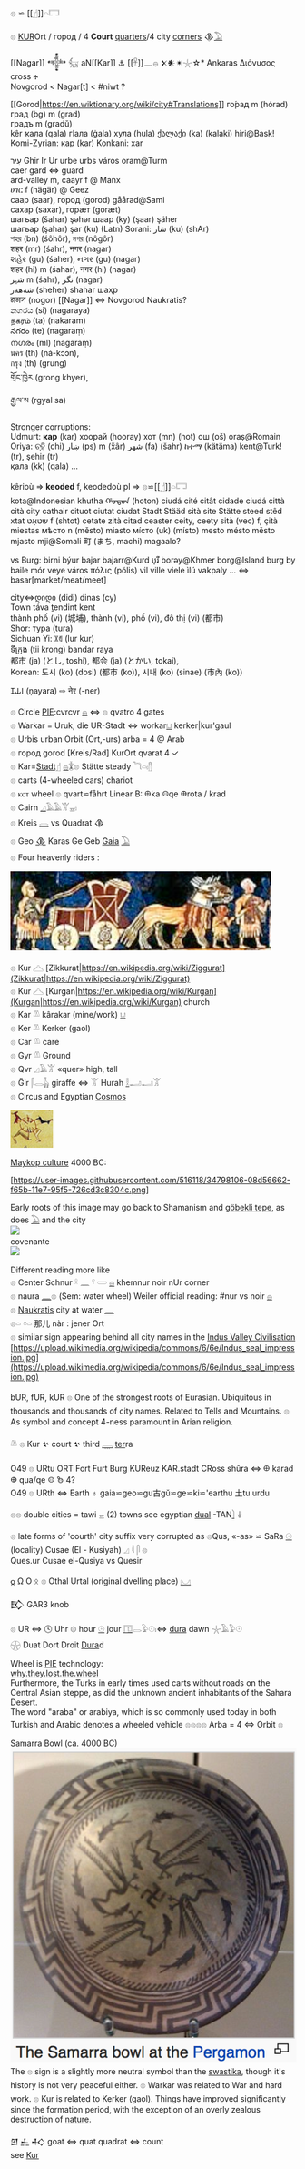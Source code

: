 𓊖 ⋍ [[𓊨]]𓏏𓉐  

𓊖 [KUR](kur)Ort / город / 4 **Court** [quarters](Numbers)/4 city [corners](gon) 𒆠[𓅐](𓅐)  

[[Nagar]] 𒀱 𓃶 aN[[Kar]] ⚓ [[𓋹]]𓈖𓐍 𒉽𒀭✴𓇼☆* Ankaras Διόνυσος cross 🕂  
Novgorod < Nagar[t] < #niwt ?  

[[Gorod|https://en.wiktionary.org/wiki/city#Translations]] го́рад m (hórad) град (bg) m (grad)  
градъ m (gradŭ)  
kêr ҡала (qala) гӏала (ġala) хула (hula) ქალაქი (ka) (kalaki) hiri@Bask!  
Komi-Zyrian: кар (kar) Konkani: xar  

עִיר Ghir Ir Ur urbe urbs város oram@Turm  
caer gard ⇔ guard  
ard-valley m, caayr f @ Manx  
ሀገር f (hägär) @ Geez  
саар (saar), город (gorod) gåårad@Sami  
сахар (saxar), горӕт (goræt)  
шагьар (šahar) şəhər шаар (ky) (şaar) şäher  
шагьар (şahar) şar‎ (ku) (Latn) Sorani: شار‎ (ku) (shAr)  
শহর (bn) (śôhôr), নগর (nôgôr)  
शहर (mr) (śahr), नगर (nagar)  
શહેર (gu) (śaher), નગર (gu) (nagar)  
शहर (hi) m (śahar), नगर (hi) (nagar)  
شہر‎ m (śahr), نگر‎ (nagar)  
شەھەر‎ (sheher) shahar шаҳр  
ꠘꠉꠞ (nogor) [[Nagar]] ⇔ Novgorod Naukratis?  
නගරය (si) (nagaraya)  
நகரம் (ta) (nakaram)  
నగరం (te) (nagaraṃ)  
നഗരം (ml) (nagaraṃ)  
นคร (th) (ná-kɔɔn),  
กรุง (th) (grung)  
གྲོང་ཁྱེར (grong khyer),  
རྒྱལ་ས (rgyal sa)  

Stronger corruptions:  
Udmurt: **кар** (kar) хоорай (hooray)  хот (mn) (hot) ош (oš) oraș@Romain Oriya: ଚ୍ହି (chi) ښار‎ (ps) m (ẍâr) شهر‎ (fa) (šahr) ከተማ (kätäma) kent@Turk! (tr), şehir (tr)  
қала (kk) (qala) ...  

kêrioù => **keoded** f, keodedoù pl => 𓊖⋍[[𓊨]]𓏏𓉐  
kota@Indonesian khutha ᡥᠣᡨᠣᠨ (hoton) ciudá cité citât cidade ciudá città cità city cathair cituot ciutat ciudat Stadt Stääd sità site Stätte steed  stêd xtat שטאָט‎ f (shtot) cetate zità citad ceaster ceity, ceety  sità (vec) f, çità  
miestas мѣсто n (město) miasto мі́сто (uk) (místo) mesto mésto město mjasto mji@Somali  町 (まち, machi) magaalo?  


vs Burg: birni býur bajar bajarr‎@Kurd បុរី borəy@Khmer borg@Island burg by baile mór veye város πόλις (pólis) vil ville viele ìlú  vakpaly ... ⇔ basar[market/meat/meet]  

city⇔დიდი (didi) dinas (cy)  
Town táva ṯendint kent  
thành phố (vi) (城埔), thành (vi), phố (vi), đô thị (vi) (都市)  
Shor: тура (tura)  
Sichuan Yi: ꇓꈓ (lur kur)  
ទីក្រុង (tii krong) bandar raya  
都市 (ja) (とし, toshi), 都会 (ja) (とかい, tokai),  
Korean: 도시 (ko) (dosi) (都市 (ko)), 시내 (ko) (sinae) (市內 (ko))  

𑀡𑀬𑀭 (ṇayara) ⇨ नेर (-ner)  

𓊖 Circle [PIE](PIE):cvrcvr [𓐍](𓐍) ⇔ 𓊖 qvatro 4 gates  
𓊖 Warkar = Uruk, die UR-Stadt ⇔ workar[𓂓](𓂓) kerker|kur'gaul  
𓊖 Urbis urban Orbit (Ort,-urs) arba = 4 @ Arab  
𓊖 город  gorod [Kreis/Rad] KurOrt qvarat 4 ✓  
𓊖 Kar=[Stadt𓊨](𓊨) [𓐍](𓐍)𓇇𓊖 Stätte steady 𓆓𓏏𓏤[𓊽](𓊽)  
𓊖 carts (4-wheeled cars) chariot  
𓊖 ⲕⲟⲧ wheel 𓊖 qvart⋍fåhrt  Linear B: 𐀏ka 𐀤qe 𐃏rota / krad  
𓊖 Cairn [𓈎](𓈎)𓄿𓄿𓀠𓈇𓏤  
𓊖 Kreis [𓂋](𓂋) vs Quadrat 𒆠  
𓊖 Geo [𒆠](https://en.wikipedia.org/wiki/%F0%92%86%A0) Karas Ge Geb [Gaia](Gaia) [𓅐](𓅐)  
𓊖 Four heavenly riders :  

![sumerian quadriga](quadriga.png)  

𓊖 Kur 𓊎 [Zikkurat|https://en.wikipedia.org/wiki/Ziggurat](Zikkurat|https://en.wikipedia.org/wiki/Ziggurat)  
𓊖 Kur 𓊎 [Kurgan|https://en.wikipedia.org/wiki/Kurgan](Kurgan|https://en.wikipedia.org/wiki/Kurgan) church  
𓊖 Kar 𓌨 kârakar (mine/work) [𓂓](𓂓)  
𓊖 Ker 𓌨 Kerker (gaol)  
𓊖 Car 𓌨 care  
𓊖 Gyr 𓌨 Ground  
𓊖 Qvr 𓈎𓄿𓀠 «quer» high, tall  
𓊖 Ğir 𓋴𓂋𓃱 giraffe ⇔ 𓀠  Hurah [𓎛](𓎛)𓂝𓂝𓀠  
𓊖 Circus and Egyptian [Cosmos](cosmos)  

![circus.png](circus.png)  

[Maykop culture](PIE) 4000 BC:  

[https://user-images.githubusercontent.com/516118/34798106-08d56662-f65b-11e7-95f5-726cd3c8304c.png]  

Early roots of this image may go back to Shamanism and [göbekli tepe](https://en.wikipedia.org/wiki/G%C3%B6bekli_Tepe), as does [𓅐](𓅐) and the city  
![](http://www.egyptprivatetourguide.com/wp-content/uploads/2017/05/Ancient-Egyptian-art-the-Libyan-palette2.png)  
covenante  
![](http://gobeklitepe.info/wp-content/uploads/Gobeklitepe_Galeri_008.jpg)  

Different reading more like  
𓊖 Center Schnur 𓍲  𓈖  𓍢  𓏳  [𓐍](𓐍) khemnur noir nUr corner  
𓊖 naura [𓈖](𓈖)𓊖 (Sem: water wheel) Weiler official reading: #nur vs noir [𓐍](𓐍)  
𓊖 [Naukratis](https://en.wikipedia.org/wiki/Naucratis) city at water [𓈖](𓈖)  
𓊖𓏏 𓏌𓏏 那儿 nàr : jener Ort  
𓊖 similar sign appearing behind all city names in the [Indus Valley Civilisation](https://en.wikipedia.org/wiki/Indus_Valley_Civilisation)  
[https://upload.wikimedia.org/wikipedia/commons/6/6e/Indus_seal_impression.jpg](https://upload.wikimedia.org/wikipedia/commons/6/6e/Indus_seal_impression.jpg)  

bUR, fUR, kUR 𓊖 One of the strongest roots of Eurasian. Ubiquitous in thousands and thousands of city names. Related to Tells and Mountains. 𓊖 As symbol and concept 4-ness paramount in Arian religion.  

𓌨 𓊖 Kur 𒆳 court 𒆳 third [𓇾](𓇾) [ter](ter)ra  


O49 𓊖 URtu ORT Fort Furt Burg  KUReuz KAR.stadt CRoss shûra ⇔ 𐀏 karad 𐃏 qua/qe 𐀤 𐂜 4?  
O49 𓊖 URth ⇔ Earth ♁ gaia⋍geo⋍gu古gǔ⋍ge⋍ki⋍'earthu ⼟tu urdu  

𓊖𓊖 double cities = tawi 𓈇 (2) towns see egyptian [dual](Dual) -TAN[𓌙](𓌙) ⏚  


𓊖 late forms of 'courth' city suffix very corrupted as 𓊖Qus, «-as» ⋍ SaRa [𓇳](𓇳)  
   (locality) Cusae (El - Kusiyah)   𓈎  𓇋  𓋴  𓊖  
Ques.ur   Cusae  el-Qusiya  vs Quesir  

𐍉 Ω Ο ᛟ 𓊖 Othal Urtal (original dvelling place) [𓈋](𓈋)  

𒃼 GAR3 knob  


𓊖 UR ⇔ 🕓 Uhr 𓊗 hour [𓇳](𓇳) jour [𓉔](𓉔)𓂋𓅱𓇳𓏤⇔ [dura](dura) dawn 𓇼𓄿𓅱𓇳  
𓇽 Duat Dort Droit [Dura](dura)d  

Wheel is [PIE](PIE) technology:  
[why.they.lost.the.wheel](http://archive.aramcoworld.com/issue/197303/why.they.lost.the.wheel.htm)  
Furthermore, the Turks in early times used carts without roads on the Central Asian steppe, as did the unknown ancient inhabitants of the Sahara Desert.  
The word "araba" or arabiya, which is so commonly used today in both Turkish and Arabic denotes a wheeled vehicle 𓊖𓊖𓊖𓊖 Arba = 4 ⇔ Orbit 𓊖  

Samarra Bowl (ca. 4000 BC)  
![samarra_bowl.png](samarra_bowl.png)  
The 𓊖 sign is a slightly more neutral symbol than the [swastika](https://en.wikipedia.org/wiki/Swastika), though it's history is not very peaceful either. 𓊖 Warkar was related to War and hard work. 𓊖 Kur is related to Kerker (gaol). Things have improved significantly since the formation period, with the exception of an overly zealous destruction of [nature](𓅐).  

𒇻 [𒈦](𒈦) 𒈧 goat ⇔ quat quadrat ⇔ count  
see [Kur](kur)  


